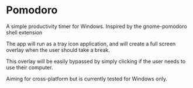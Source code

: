 # Pomodoro
A simple productivity timer for Windows. Inspired by the gnome-pomodoro shell extension

The app will run as a tray icon application, and will create a full screen overlay when the user should take a break.

This overlay will be easily bypassed by simply clicking if the user needs to use their computer.

Aiming for cross-platform but is currently tested for Windows only.
